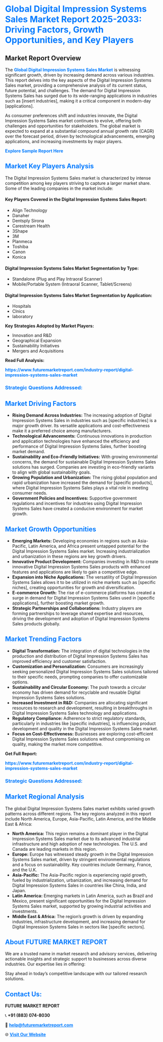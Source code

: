 <h1 style="color: #007BFF;">Global Digital Impression Systems Sales Market Report 2025-2033: Driving Factors, Growth Opportunities, and Key Players</h1>

<section id="overview">
<h2>Market Report Overview</h2>
<p>The <a href="https://www.futuremarketreport.com/industry-report/digital-impression-systems-sales-market" style="color: #007BFF; text-decoration: none;"><strong>Global Digital Impression Systems Sales Market</strong></a> is witnessing significant growth, driven by increasing demand across various industries. This report delves into the key aspects of the Digital Impression Systems Sales market, providing a comprehensive analysis of its current status, future potential, and challenges. The demand for Digital Impression Systems Sales has surged due to its wide-ranging applications in industries such as [insert industries], making it a critical component in modern-day [applications].</p>
<p>As consumer preferences shift and industries innovate, the Digital Impression Systems Sales market continues to evolve, offering both challenges and opportunities for stakeholders. The global market is expected to expand at a substantial compound annual growth rate (CAGR) over the forecast period, driven by technological advancements, emerging applications, and increasing investments by major players.</p>
</section>

<section id="overview">
<p><a href="https://www.futuremarketreport.com/request-sample/reportId=103777" style="color: #007BFF; text-decoration: none;"><strong>Explore Sample Report Here</strong></a></p>
</section>

<section id="key-players">
<h2 style="color: #007BFF;">Market Key Players Analysis</h2>
<p>The Digital Impression Systems Sales market is characterized by intense competition among key players striving to capture a larger market share. Some of the leading companies in the market include:</p>
<h4>Key Players Covered in the Digital Impression Systems Sales Report:</h4>
<ul><li>Align Technology</li><li>Danaher</li><li>Dentsply Sirona</li><li>Carestream Health</li><li>3Shape</li><li>3M</li><li>Planmeca</li><li>Toshiba</li><li>Canon</li><li>Konica</li></ul>
<h4>Digital Impression Systems Sales Market Segmentation by Type:</h4>
<ul><li>Standalone (Plug and Play Intraoral Scanner)</li><li>Mobile/Portable System (Intraoral Scanner, Tablet/Screens)</li></ul>

<h4>Digital Impression Systems Sales Market Segmentation by Application:</h4>
<ul><li>Hospitals</li><li>Clnics</li><li>laboratory</li></ul>
<p><strong>Key Strategies Adopted by Market Players:</strong></p>
<ul>
<li>Innovation and R&D</li>
<li>Geographical Expansion</li>
<li>Sustainability Initiatives</li>
<li>Mergers and Acquisitions</li>
</ul>
</section>

<section>
<p><strong>Read Full Analysis: </strong></p><a href="https://www.futuremarketreport.com/industry-report/digital-impression-systems-sales-market" style="color: #007BFF; text-decoration: none;"><strong>https://www.futuremarketreport.com/industry-report/digital-impression-systems-sales-market</strong></a>
<h3 style="color: #007BFF;">Strategic Questions Addressed:</h3>
</section>

<section id="driving-factors">
<h2 style="color: #007BFF;">Market Driving Factors</h2>
<ul>
<li><strong>Rising Demand Across Industries:</strong> The increasing adoption of Digital Impression Systems Sales in industries such as [specific industries] is a major growth driver. Its versatile applications and cost-effectiveness make it a preferred choice among manufacturers.</li>
<li><strong>Technological Advancements:</strong> Continuous innovations in production and application technologies have enhanced the efficiency and performance of Digital Impression Systems Sales, further boosting market demand.</li>
<li><strong>Sustainability and Eco-Friendly Initiatives:</strong> With growing environmental concerns, the demand for sustainable Digital Impression Systems Sales solutions has surged. Companies are investing in eco-friendly variants to align with global sustainability goals.</li>
<li><strong>Growing Population and Urbanization:</strong> The rising global population and rapid urbanization have increased the demand for [specific products], where Digital Impression Systems Sales plays a vital role in meeting consumer needs.</li>
<li><strong>Government Policies and Incentives:</strong> Supportive government regulations and incentives for industries using Digital Impression Systems Sales have created a conducive environment for market growth.</li>
</ul>
</section>

<section id="growth-opportunities">
<h2 style="color: #007BFF;">Market Growth Opportunities</h2>
<ul>
<li><strong>Emerging Markets:</strong> Developing economies in regions such as Asia-Pacific, Latin America, and Africa present untapped potential for the Digital Impression Systems Sales market. Increasing industrialization and urbanization in these regions are key growth drivers.</li>
<li><strong>Innovative Product Development:</strong> Companies investing in R&D to create innovative Digital Impression Systems Sales products with enhanced features and applications are likely to gain a competitive edge.</li>
<li><strong>Expansion into Niche Applications:</strong> The versatility of Digital Impression Systems Sales allows it to be utilized in niche markets such as [specific niches], creating opportunities for growth and diversification.</li>
<li><strong>E-commerce Growth:</strong> The rise of e-commerce platforms has created a surge in demand for Digital Impression Systems Sales used in [specific applications], further boosting market growth.</li>
<li><strong>Strategic Partnerships and Collaborations:</strong> Industry players are forming partnerships to leverage shared expertise and resources, driving the development and adoption of Digital Impression Systems Sales products globally.</li>
</ul>
</section>

<section id="trending-factors">
<h2 style="color: #007BFF;">Market Trending Factors</h2>
<ul>
<li><strong>Digital Transformation:</strong> The integration of digital technologies in the production and distribution of Digital Impression Systems Sales has improved efficiency and customer satisfaction.</li>
<li><strong>Customization and Personalization:</strong> Consumers are increasingly seeking personalized Digital Impression Systems Sales solutions tailored to their specific needs, prompting companies to offer customizable options.</li>
<li><strong>Sustainability and Circular Economy:</strong> The push towards a circular economy has driven demand for recyclable and reusable Digital Impression Systems Sales solutions.</li>
<li><strong>Increased Investment in R&D:</strong> Companies are allocating significant resources to research and development, resulting in breakthroughs in Digital Impression Systems Sales technology and applications.</li>
<li><strong>Regulatory Compliance:</strong> Adherence to strict regulatory standards, particularly in industries like [specific industries], is influencing product development and quality in the Digital Impression Systems Sales market.</li>
<li><strong>Focus on Cost-Effectiveness:</strong> Businesses are exploring cost-efficient Digital Impression Systems Sales solutions without compromising on quality, making the market more competitive.</li>
</ul>
</section>

<section>
<p><strong>Get Full Report: </strong></p><a href="https://www.futuremarketreport.com/industry-report/digital-impression-systems-sales-market" style="color: #007BFF; text-decoration: none;"><strong>https://www.futuremarketreport.com/industry-report/digital-impression-systems-sales-market</strong></a>
<h3 style="color: #007BFF;">Strategic Questions Addressed:</h3>
</section>


<section id="regional-analysis">
<h2 style="color: #007BFF;">Market Regional Analysis</h2>
<p>The global Digital Impression Systems Sales market exhibits varied growth patterns across different regions. The key regions analyzed in this report include North America, Europe, Asia-Pacific, Latin America, and the Middle East & Africa:</p>
<ul>
<li><strong>North America:</strong> This region remains a dominant player in the Digital Impression Systems Sales market due to its advanced industrial infrastructure and high adoption of new technologies. The U.S. and Canada are leading markets in this region.</li>
<li><strong>Europe:</strong> Europe has witnessed steady growth in the Digital Impression Systems Sales market, driven by stringent environmental regulations and a focus on sustainability. Key countries include Germany, France, and the U.K.</li>
<li><strong>Asia-Pacific:</strong> The Asia-Pacific region is experiencing rapid growth, fueled by industrialization, urbanization, and increasing demand for Digital Impression Systems Sales in countries like China, India, and Japan.</li>
<li><strong>Latin America:</strong> Emerging markets in Latin America, such as Brazil and Mexico, present significant opportunities for the Digital Impression Systems Sales market, supported by growing industrial activities and investments.</li>
<li><strong>Middle East & Africa:</strong> The region’s growth is driven by expanding industries, infrastructure development, and increasing demand for Digital Impression Systems Sales in sectors like [specific sectors].</li>
</ul>
</section>

<footer>
<h2 style="color: #007BFF;">About FUTURE MARKET REPORT</h2>
<p>We are a trusted name in market research and advisory services, delivering actionable insights and strategic support to businesses across diverse industries. Our expertise lies in offering:</p>

<p>Stay ahead in today’s competitive landscape with our tailored research solutions.</p>

<h2 style="color: #007BFF;">Contact Us:</h2>
<p><strong>FUTURE MARKET REPORT</strong></p>
<p>📞 <strong>+91 (883) 074-8030</strong></p>
<p>📧 <strong><a href="mailto:help@futuremarketreport.com" style="color: #007BFF;">help@futuremarketreport.com</a></strong></p>
<p>🌐 <strong><a href="https://www.futuremarketreport.com/" style="color: #007BFF;">Visit Our Website</a></strong></p>
</footer>